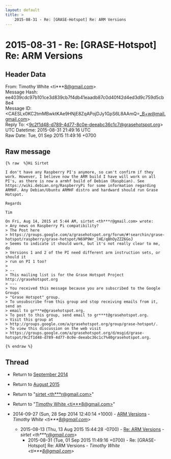 ```yaml
---
layout: default
title: >
    2015-08-31 - Re: [GRASE-Hotspot] Re: ARM Versions
---
```


# 2015-08-31 - Re: [GRASE-Hotspot] Re: ARM Versions

## Header Data

From: Timothy White \<ti***8@gmail.com\><br>
Message Hash: ee4039cdc97b101ce3d839cb7f4db41eaadb87c0d40f42d4ed3d9c759d5cb8e4<br>
Message ID: \<CAESLx0KC2tmMBwktKAe9HNjE8ZqAPojDJy1GpS6L8AAmQ=_B+w@mail.gmail.com\><br>
Reply To: \<9c2f1d48-d789-4d77-8c0e-deeabc36c1c7@grasehotspot.org\><br>
UTC Datetime: 2015-08-31 21:49:16 UTC<br>
Raw Date: Tue, 01 Sep 2015 11:49:16 +0700<br>

## Raw message

```
{% raw  %}Hi Sirtet

I don't have any Raspberry PI's anymore, so can't confirm if they
work. However, I believe now the ARM build I have will work on all
PI's, as there is now a armhf build of Debian (Raspbian). See
https://wiki.debian.org/RaspberryPi for some information regarding
ARMHF. Any Debian/Ubuntu ARMHF distro and hardward should run Grase
Hotspot.

Regards

Tim

On Fri, Aug 14, 2015 at 5:44 AM, sirtet <th***r@gmail.com> wrote:
> Any news on Raspberry Pi compatibility?
> The Post here
> https://groups.google.com/a/grasehotspot.org/forum/#!searchin/grase-hotspot/raspberry/grase-hotspot/N69P9Wr_lHE/qBhOyZZZ6GoJ
> Seems to indicate it should work, but it's not really clear to me, do
> Versions 1 and 2 of the PI need different arm instruction sets, or should it
> run on PI 1 too?
>
> --
> This mailing list is for the Grase Hotspot Project http://grasehotspot.org
> ---
> You received this message because you are subscribed to the Google Groups
> "Grase Hotspot" group.
> To unsubscribe from this group and stop receiving emails from it, send an
> email to gr***e@grasehotspot.org.
> To post to this group, send email to gr***t@grasehotspot.org.
> Visit this group at
> http://groups.google.com/a/grasehotspot.org/group/grase-hotspot/.
> To view this discussion on the web visit
> https://groups.google.com/a/grasehotspot.org/d/msgid/grase-hotspot/9c2f1d48-d789-4d77-8c0e-deeabc36c1c7%40grasehotspot.org.

{% endraw %}
```

## Thread

+ Return to [September 2014](/archive/2014/09)
+ Return to [August 2015](/archive/2015/08)

+ Return to "[sirtet <th***r<span>@</span>gmail.com>](/authors/th___r_at_gmail_com)"
+ Return to "[Timothy White <ti***8<span>@</span>gmail.com>](/authors/ti___8_at_gmail_com)"

+ 2014-09-27 (Sun, 28 Sep 2014 12:40:14 +1000) - [ARM Versions](/archive/2014/09/ab5c640081f5bb1746f5445b98307b735983a014b878ff60c32acc05ba0ffaa3) - _Timothy White \<ti***8@gmail.com\>_
  + 2015-08-13 (Thu, 13 Aug 2015 15:44:28 -0700) - [Re: ARM Versions](/archive/2015/08/b57f40cd3ed683b21ef47b4d6d109e4a7b6bf24787508519182ba9e660aeedb3) - _sirtet \<th***r@gmail.com\>_
    + 2015-08-31 (Tue, 01 Sep 2015 11:49:16 +0700) - Re: [GRASE-Hotspot] Re: ARM Versions - _Timothy White \<ti***8@gmail.com\>_

